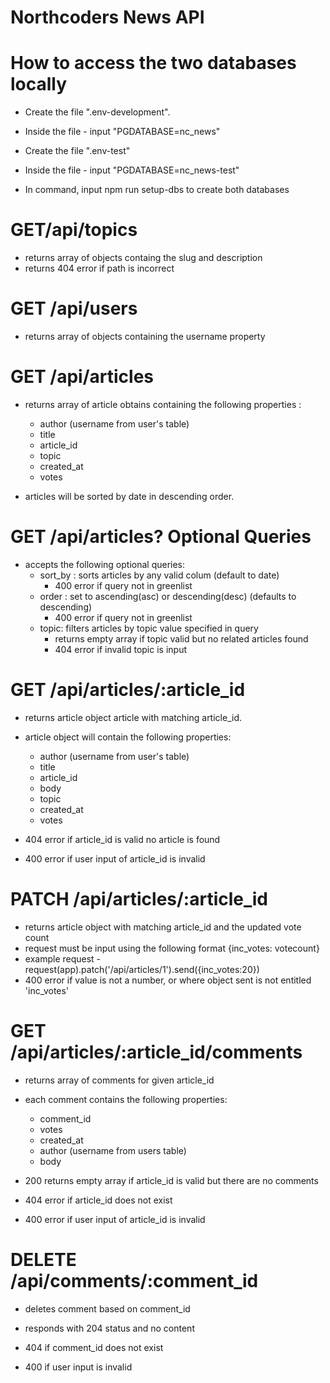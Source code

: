 # Northcoders News API

# How to access the two databases locally

- Create the file ".env-development".
- Inside the file - input "PGDATABASE=nc_news"

- Create the file ".env-test"
- Inside the file - input "PGDATABASE=nc_news-test"

- In command, input npm run setup-dbs to create both databases

# GET/api/topics

- returns array of objects containg the slug and description
- returns 404 error if path is incorrect

# GET /api/users

- returns array of objects containing the username property

# GET /api/articles

- returns array of article obtains containing the following properties :

  - author (username from user's table)
  - title
  - article_id
  - topic
  - created_at
  - votes

- articles will be sorted by date in descending order.

# GET /api/articles? Optional Queries

- accepts the following optional queries:
  - sort_by : sorts articles by any valid colum (default to date)
    - 400 error if query not in greenlist
  - order : set to ascending(asc) or descending(desc) (defaults to descending)
    - 400 error if query not in greenlist
  - topic: filters articles by topic value specified in query
    - returns empty array if topic valid but no related articles found
    - 404 error if invalid topic is input

# GET /api/articles/:article_id

- returns article object article with matching article_id.
- article object will contain the following properties:

  - author (username from user's table)
  - title
  - article_id
  - body
  - topic
  - created_at
  - votes

- 404 error if article_id is valid no article is found
- 400 error if user input of article_id is invalid

# PATCH /api/articles/:article_id

- returns article object with matching article_id and the updated vote count
- request must be input using the following format {inc_votes: votecount}
- example request - request(app).patch('/api/articles/1').send({inc_votes:20})
- 400 error if value is not a number, or where object sent is not entitled 'inc_votes'

# GET /api/articles/:article_id/comments

- returns array of comments for given article_id
- each comment contains the following properties:

  - comment_id
  - votes
  - created_at
  - author (username from users table)
  - body

- 200 returns empty array if article_id is valid but there are no comments
- 404 error if article_id does not exist
- 400 error if user input of article_id is invalid

# DELETE /api/comments/:comment_id

- deletes comment based on comment_id
- responds with 204 status and no content

- 404 if comment_id does not exist
- 400 if user input is invalid

